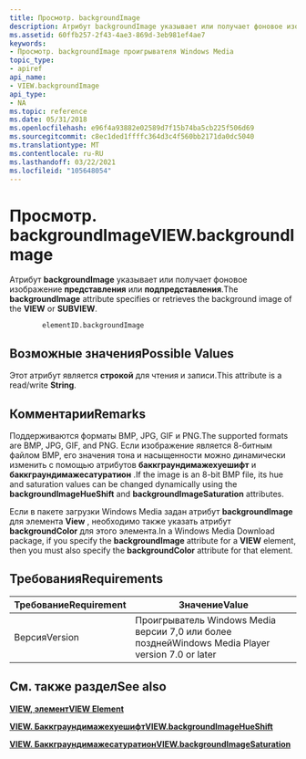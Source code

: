 ```yaml
---
title: Просмотр. backgroundImage
description: Атрибут backgroundImage указывает или получает фоновое изображение представления или подпредставления.
ms.assetid: 60ffb257-2f43-4ae3-869d-3eb981ef4ae7
keywords:
- Просмотр. backgroundImage проигрывателя Windows Media
topic_type:
- apiref
api_name:
- VIEW.backgroundImage
api_type:
- NA
ms.topic: reference
ms.date: 05/31/2018
ms.openlocfilehash: e96f4a93882e02589d7f15b74ba5cb225f506d69
ms.sourcegitcommit: c8ec1ded1ffffc364d3c4f560bb2171da0dc5040
ms.translationtype: MT
ms.contentlocale: ru-RU
ms.lasthandoff: 03/22/2021
ms.locfileid: "105648054"
---
```

# <a name="viewbackgroundimage"></a><span data-ttu-id="4849e-104">Просмотр. backgroundImage</span><span class="sxs-lookup"><span data-stu-id="4849e-104">VIEW.backgroundImage</span></span>

<span data-ttu-id="4849e-105">Атрибут **backgroundImage** указывает или получает фоновое изображение **представления** или **подпредставления**.</span><span class="sxs-lookup"><span data-stu-id="4849e-105">The **backgroundImage** attribute specifies or retrieves the background image of the **VIEW** or **SUBVIEW**.</span></span>

``` syntax
        elementID.backgroundImage
```

## <a name="possible-values"></a><span data-ttu-id="4849e-106">Возможные значения</span><span class="sxs-lookup"><span data-stu-id="4849e-106">Possible Values</span></span>

<span data-ttu-id="4849e-107">Этот атрибут является **строкой** для чтения и записи.</span><span class="sxs-lookup"><span data-stu-id="4849e-107">This attribute is a read/write **String**.</span></span>

## <a name="remarks"></a><span data-ttu-id="4849e-108">Комментарии</span><span class="sxs-lookup"><span data-stu-id="4849e-108">Remarks</span></span>

<span data-ttu-id="4849e-109">Поддерживаются форматы BMP, JPG, GIF и PNG.</span><span class="sxs-lookup"><span data-stu-id="4849e-109">The supported formats are BMP, JPG, GIF, and PNG.</span></span> <span data-ttu-id="4849e-110">Если изображение является 8-битным файлом BMP, его значения тона и насыщенности можно динамически изменить с помощью атрибутов **баккграундимажехуешифт** и **баккграундимажесатуратион** .</span><span class="sxs-lookup"><span data-stu-id="4849e-110">If the image is an 8-bit BMP file, its hue and saturation values can be changed dynamically using the **backgroundImageHueShift** and **backgroundImageSaturation** attributes.</span></span>

<span data-ttu-id="4849e-111">Если в пакете загрузки Windows Media задан атрибут **backgroundImage** для элемента **View** , необходимо также указать атрибут **backgroundColor** для этого элемента.</span><span class="sxs-lookup"><span data-stu-id="4849e-111">In a Windows Media Download package, if you specify the **backgroundImage** attribute for a **VIEW** element, then you must also specify the **backgroundColor** attribute for that element.</span></span>

## <a name="requirements"></a><span data-ttu-id="4849e-112">Требования</span><span class="sxs-lookup"><span data-stu-id="4849e-112">Requirements</span></span>



| <span data-ttu-id="4849e-113">Требование</span><span class="sxs-lookup"><span data-stu-id="4849e-113">Requirement</span></span> | <span data-ttu-id="4849e-114">Значение</span><span class="sxs-lookup"><span data-stu-id="4849e-114">Value</span></span> |
|--------------------|------------------------------------------------------|
| <span data-ttu-id="4849e-115">Версия</span><span class="sxs-lookup"><span data-stu-id="4849e-115">Version</span></span><br/> | <span data-ttu-id="4849e-116">Проигрыватель Windows Media версии 7,0 или более поздней</span><span class="sxs-lookup"><span data-stu-id="4849e-116">Windows Media Player version 7.0 or later</span></span><br/> |



## <a name="see-also"></a><span data-ttu-id="4849e-117">См. также раздел</span><span class="sxs-lookup"><span data-stu-id="4849e-117">See also</span></span>

<dl> <dt>

[<span data-ttu-id="4849e-118">**VIEW, элемент**</span><span class="sxs-lookup"><span data-stu-id="4849e-118">**VIEW Element**</span></span>](view-element.md)
</dt> <dt>

[<span data-ttu-id="4849e-119">**VIEW. Баккграундимажехуешифт**</span><span class="sxs-lookup"><span data-stu-id="4849e-119">**VIEW.backgroundImageHueShift**</span></span>](view-backgroundimagehueshift.md)
</dt> <dt>

[<span data-ttu-id="4849e-120">**VIEW. Баккграундимажесатуратион**</span><span class="sxs-lookup"><span data-stu-id="4849e-120">**VIEW.backgroundImageSaturation**</span></span>](view-backgroundimagesaturation.md)
</dt> </dl>

 

 





